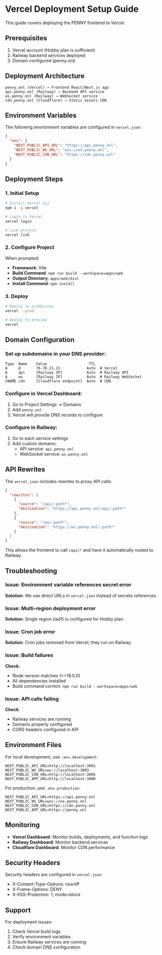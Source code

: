 # Vercel Deployment Setup Guide

This guide covers deploying the PENNY frontend to Vercel.

## Prerequisites

1. Vercel account (Hobby plan is sufficient)
2. Railway backend services deployed
3. Domain configured (penny.onl)

## Deployment Architecture

```
penny.onl (Vercel) → Frontend React/Next.js app
api.penny.onl (Railway) → Backend API service  
ws.penny.onl (Railway) → WebSocket service
cdn.penny.onl (Cloudflare) → Static assets CDN
```

## Environment Variables

The following environment variables are configured in `vercel.json`:

```json
{
  "env": {
    "NEXT_PUBLIC_API_URL": "https://api.penny.onl",
    "NEXT_PUBLIC_WS_URL": "wss://ws.penny.onl",
    "NEXT_PUBLIC_CDN_URL": "https://cdn.penny.onl"
  }
}
```

## Deployment Steps

### 1. Initial Setup

```bash
# Install Vercel CLI
npm i -g vercel

# Login to Vercel
vercel login

# Link project
vercel link
```

### 2. Configure Project

When prompted:
- **Framework**: Vite
- **Build Command**: `npm run build --workspace=apps/web`
- **Output Directory**: `apps/web/dist`
- **Install Command**: `npm install`

### 3. Deploy

```bash
# Deploy to production
vercel --prod

# Deploy to preview
vercel
```

## Domain Configuration

### Set up subdomains in your DNS provider:

```
Type  Name    Value                   TTL
A     @       76.76.21.21            Auto  # Vercel
A     api     [Railway IP]           Auto  # Railway API
A     ws      [Railway IP]           Auto  # Railway WebSocket  
CNAME cdn     [Cloudflare endpoint]  Auto  # CDN
```

### Configure in Vercel Dashboard:

1. Go to Project Settings → Domains
2. Add `penny.onl`
3. Vercel will provide DNS records to configure

### Configure in Railway:

1. Go to each service settings
2. Add custom domains:
   - API service: `api.penny.onl`
   - WebSocket service: `ws.penny.onl`

## API Rewrites

The `vercel.json` includes rewrites to proxy API calls:

```json
{
  "rewrites": [
    {
      "source": "/api/:path*",
      "destination": "https://api.penny.onl/api/:path*"
    },
    {
      "source": "/ws/:path*",
      "destination": "https://ws.penny.onl/:path*"
    }
  ]
}
```

This allows the frontend to call `/api/*` and have it automatically routed to Railway.

## Troubleshooting

### Issue: Environment variable references secret error
**Solution**: We use direct URLs in `vercel.json` instead of secrets references.

### Issue: Multi-region deployment error
**Solution**: Single region (iad1) is configured for Hobby plan.

### Issue: Cron job error
**Solution**: Cron jobs removed from Vercel; they run on Railway.

### Issue: Build failures
**Check**:
- Node version matches (>=18.0.0)
- All dependencies installed
- Build command correct: `npm run build --workspace=apps/web`

### Issue: API calls failing
**Check**:
- Railway services are running
- Domains properly configured
- CORS headers configured in API

## Environment Files

For local development, use `.env.development`:
```env
NEXT_PUBLIC_API_URL=http://localhost:3001
NEXT_PUBLIC_WS_URL=ws://localhost:3003
NEXT_PUBLIC_CDN_URL=http://localhost:3004
NEXT_PUBLIC_APP_URL=http://localhost:3000
```

For production, use `.env.production`:
```env
NEXT_PUBLIC_API_URL=https://api.penny.onl
NEXT_PUBLIC_WS_URL=wss://ws.penny.onl
NEXT_PUBLIC_CDN_URL=https://cdn.penny.onl
NEXT_PUBLIC_APP_URL=https://penny.onl
```

## Monitoring

- **Vercel Dashboard**: Monitor builds, deployments, and function logs
- **Railway Dashboard**: Monitor backend services
- **Cloudflare Dashboard**: Monitor CDN performance

## Security Headers

Security headers are configured in `vercel.json`:
- X-Content-Type-Options: nosniff
- X-Frame-Options: DENY
- X-XSS-Protection: 1; mode=block

## Support

For deployment issues:
1. Check Vercel build logs
2. Verify environment variables
3. Ensure Railway services are running
4. Check domain DNS configuration